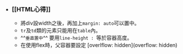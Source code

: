 - ### [[HTML心得]]
	- 將div設width之後，再加上`margin: auto`可以置中。
	- `tr`及`td`類的元素只能用在`table`內。
	- ^^`垂直置中`^^ 要用`line-height : `等於容器高度。
	- 在使用flex時，父容器要設定 [overlflow: hidden](overflow: hidden)